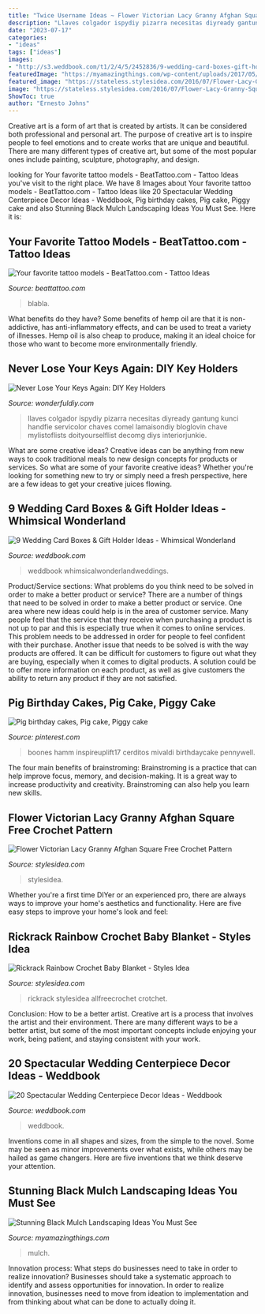 ```yaml
---
title: "Twice Username Ideas ~ Flower Victorian Lacy Granny Afghan Square Free Crochet Pattern"
description: "Llaves colgador ispydiy pizarra necesitas diyready gantung kunci handfie servicolor chaves comel lamaisondiy bloglovin chave mylistoflists doityourselflist decomg diys interiorjunkie"
date: "2023-07-17"
categories:
- "ideas"
tags: ["ideas"]
images:
- "http://s3.weddbook.com/t1/2/4/5/2452836/9-wedding-card-boxes-gift-holder-ideas-whimsical-wonderland.jpg"
featuredImage: "https://myamazingthings.com/wp-content/uploads/2017/05/japanese.jpg"
featured_image: "https://stateless.stylesidea.com/2016/07/Flower-Lacy-Granny-Square--1024x538.jpg"
image: "https://stateless.stylesidea.com/2016/07/Flower-Lacy-Granny-Square--1024x538.jpg"
ShowToc: true
author: "Ernesto Johns"
---
```



Creative art is a form of art that is created by artists. It can be considered both professional and personal art. The purpose of creative art is to inspire people to feel emotions and to create works that are unique and beautiful. There are many different types of creative art, but some of the most popular ones include painting, sculpture, photography, and design.

	

		
looking for Your favorite tattoo models - BeatTattoo.com - Tattoo Ideas you've visit to the right place. We have 8 Images about Your favorite tattoo models - BeatTattoo.com - Tattoo Ideas like 20 Spectacular Wedding Centerpiece Decor Ideas - Weddbook, Pig birthday cakes, Pig cake, Piggy cake and also Stunning Black Mulch Landscaping Ideas You Must See. Here it is:
		
    
## Your Favorite Tattoo Models - BeatTattoo.com - Tattoo Ideas

<img loading=lazy src="http://beattattoo.com/wp-content/uploads/2019/11/180.jpg" onerror="this.onerror=null;this.src='https://tse2.mm.bing.net/th?id=OIP.X21kRA-Qs4ogvO52RSQUIQHaJQ&amp;pid=15.1';" alt="Your favorite tattoo models - BeatTattoo.com - Tattoo Ideas">

_Source: beattattoo.com_

>blabla. 

	

What benefits do they have?
Some benefits of hemp oil are that it is non-addictive, has anti-inflammatory effects, and can be used to treat a variety of illnesses. Hemp oil is also cheap to produce, making it an ideal choice for those who want to become more environmentally friendly.

    
## Never Lose Your Keys Again: DIY Key Holders

<img loading=lazy src="https://cdn.wonderfuldiy.com/wp-content/uploads/2017/02/Chalkboard-key-holder.jpeg" onerror="this.onerror=null;this.src='https://tse3.mm.bing.net/th?id=OIP.6hCjAZ0VwQDx4p_vcoKOgAHaLH&amp;pid=15.1';" alt="Never Lose Your Keys Again: DIY Key Holders">

_Source: wonderfuldiy.com_

>llaves colgador ispydiy pizarra necesitas diyready gantung kunci handfie servicolor chaves comel lamaisondiy bloglovin chave mylistoflists doityourselflist decomg diys interiorjunkie. 

	

What are some creative ideas?
Creative ideas can be anything from new ways to cook traditional meals to new design concepts for products or services. So what are some of your favorite creative ideas? Whether you're looking for something new to try or simply need a fresh perspective, here are a few ideas to get your creative juices flowing.

    
## 9 Wedding Card Boxes &amp; Gift Holder Ideas - Whimsical Wonderland

<img loading=lazy src="http://s3.weddbook.com/t1/2/4/5/2452836/9-wedding-card-boxes-gift-holder-ideas-whimsical-wonderland.jpg" onerror="this.onerror=null;this.src='https://tse4.mm.bing.net/th?id=OIP.enLdoo2jj5QbzHGMgE7d5QHaLH&amp;pid=15.1';" alt="9 Wedding Card Boxes &amp; Gift Holder Ideas - Whimsical Wonderland">

_Source: weddbook.com_

>weddbook whimsicalwonderlandweddings. 

	

Product/Service sections: What problems do you think need to be solved in order to make a better product or service?
There are a number of things that need to be solved in order to make a better product or service. One area where new ideas could help is in the area of customer service. Many people feel that the service that they receive when purchasing a product is not up to par and this is especially true when it comes to online services. This problem needs to be addressed in order for people to feel confident with their purchase. Another issue that needs to be solved is with the way products are offered. It can be difficult for customers to figure out what they are buying, especially when it comes to digital products. A solution could be to offer more information on each product, as well as give customers the ability to return any product if they are not satisfied.

    
## Pig Birthday Cakes, Pig Cake, Piggy Cake

<img loading=lazy src="https://i.pinimg.com/736x/74/51/a8/7451a8e64f1da295a1ec197436e9e4a3.jpg" onerror="this.onerror=null;this.src='https://tse2.mm.bing.net/th?id=OIP.2jKHy3-xxKPr4-b3fJ_aCwHaMY&amp;pid=15.1';" alt="Pig birthday cakes, Pig cake, Piggy cake">

_Source: pinterest.com_

>boones hamm inspireuplift17 cerditos mivaldi birthdaycake pennywell. 

	

The four main benefits of brainstroming:
Brainstroming is a practice that can help improve focus, memory, and decision-making. It is a great way to increase productivity and creativity. Brainstroming can also help you learn new skills.

    
## Flower Victorian Lacy Granny Afghan Square Free Crochet Pattern

<img loading=lazy src="https://stateless.stylesidea.com/2016/07/Flower-Lacy-Granny-Square--1024x538.jpg" onerror="this.onerror=null;this.src='https://tse1.mm.bing.net/th?id=OIP.4OEml4b9qkLa9UJPJci7LQHaD5&amp;pid=15.1';" alt="Flower Victorian Lacy Granny Afghan Square Free Crochet Pattern">

_Source: stylesidea.com_

>stylesidea. 

	

Whether you're a first time DIYer or an experienced pro, there are always ways to improve your home's aesthetics and functionality. Here are five easy steps to improve your home's look and feel: 

    
## Rickrack Rainbow Crochet Baby Blanket - Styles Idea

<img loading=lazy src="https://stateless.stylesidea.com/2016/05/Rickrack_Rainbow_Blanket_stylesidea-2.jpg" onerror="this.onerror=null;this.src='https://tse2.mm.bing.net/th?id=OIP.20WenK3bEaKUy6YhmuwSfgHaKF&amp;pid=15.1';" alt="Rickrack Rainbow Crochet Baby Blanket - Styles Idea">

_Source: stylesidea.com_

>rickrack stylesidea allfreecrochet crotchet. 

	

Conclusion: How to be a better artist.
Creative art is a process that involves the artist and their environment. There are many different ways to be a better artist, but some of the most important concepts include enjoying your work, being patient, and staying consistent with your work.

    
## 20 Spectacular Wedding Centerpiece Decor Ideas - Weddbook

<img loading=lazy src="http://s3.weddbook.com/t1/1/9/6/1969469/20-spectacular-wedding-centerpiece-decor-ideas.jpg" onerror="this.onerror=null;this.src='https://tse1.mm.bing.net/th?id=OIP.soT2PnBVz0qtiDORsRCM9gHaM2&amp;pid=15.1';" alt="20 Spectacular Wedding Centerpiece Decor Ideas - Weddbook">

_Source: weddbook.com_

>weddbook. 

	

Inventions come in all shapes and sizes, from the simple to the novel. Some may be seen as minor improvements over what exists, while others may be hailed as game changers. Here are five inventions that we think deserve your attention.

    
## Stunning Black Mulch Landscaping Ideas You Must See

<img loading=lazy src="https://myamazingthings.com/wp-content/uploads/2017/05/japanese.jpg" onerror="this.onerror=null;this.src='https://tse3.mm.bing.net/th?id=OIP.MCGeTjwTzCW3KJSh0N9FTAHaJ4&amp;pid=15.1';" alt="Stunning Black Mulch Landscaping Ideas You Must See">

_Source: myamazingthings.com_

>mulch. 

	

Innovation process: What steps do businesses need to take in order to realize innovation?
Businesses should take a systematic approach to identify and assess opportunities for innovation. In order to realize innovation, businesses need to move from ideation to implementation and from thinking about what can be done to actually doing it.

